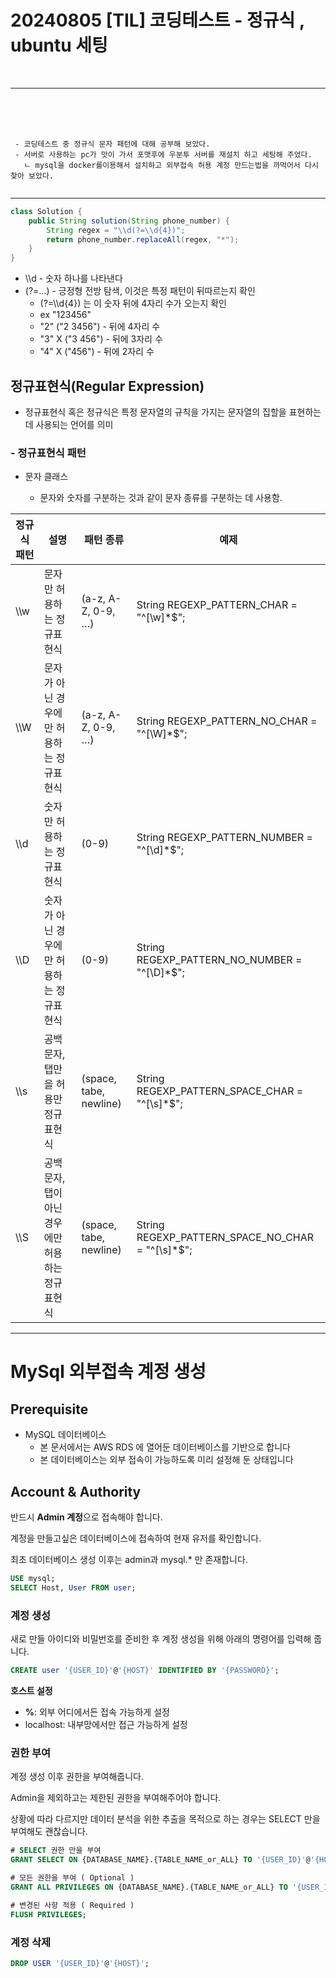 # 20240805 [TIL] 코딩테스트 - 정규식 , ubuntu 세팅

<br>

---
<br>
<br>
<br>

```
 - 코딩테스트 중 정규식 문자 패턴에 대해 공부해 보았다.
 - 서버로 사용하는 pc가 맛이 가서 포맷후에 우분투 서버를 재설치 하고 세팅해 주었다.
   ㄴ mysql을 docker를이용해서 설치하고 외부접속 허용 계정 만드는법을 까먹어서 다시 찾아 보았다.
  
```

---

~~~java
class Solution {
    public String solution(String phone_number) {
        String regex = "\\d(?=\\d{4})";
        return phone_number.replaceAll(regex, "*");
    }
}
~~~
-  \\\d - 숫자 하나를 나타낸다
- (?=...) - 긍정형 전방 탐색, 이것은 특정 패턴이 뒤따르는지 확인
  - (?=\\\d{4}) 는 이 숫자 뒤에 4자리 수가 오는지 확인
  -  ex "123456" 
    - "2" ("2 3456") - 뒤에 4자리 수
    - "3" X ("3 456") - 뒤에 3자리 수
    - "4" X ("456") - 뒤에 2자리 수


## 정규표현식(Regular Expression)  

- 정규표현식 혹은 정규식은 특정 문자열의 규칙을 가지는 문자열의 집할을 표현하는데 사용되는 언어를 의미

### - 정규표현식 패턴 

- 문자 클래스

  - 문자와 숫자를 구분하는 것과 같이 문자 종류를 구분하는 데 사용함.
      
| 정규식 패턴	 |설명	|패턴 종류	|예제|
|---------|-------|----------|--------|
| \\\w	   |문자만 허용하는 정규표현식	|(a-z, A-Z, 0-9, …)|	String REGEXP_PATTERN_CHAR = "^[\\w]*$";|
| \\\W	   |문자가 아닌 경우에만 허용하는 정규표현식	| (a-z, A-Z, 0-9, …)|	String REGEXP_PATTERN_NO_CHAR = "^[\\W]*$";|
| \\\d	   |숫자만 허용하는 정규표현식	|(0-9)|	String REGEXP_PATTERN_NUMBER = "^[\\d]*$";|
| \\\D	   |숫자가 아닌 경우에만 허용하는 정규표현식	| (0-9)|	String REGEXP_PATTERN_NO_NUMBER = "^[\\D]*$";|
| \\\s	   |공백 문자, 탭만을 허용만 정규 표현식	|(space, tabe, newline)|	String REGEXP_PATTERN_SPACE_CHAR = "^[\\s]*$";|
| \\\S	   |공백 문자, 탭이 아닌 경우에만 허용하는 정규표현식	| (space, tabe, newline)|	String REGEXP_PATTERN_SPACE_NO_CHAR = "^[\\s]*$";|


---
# MySql 외부접속 계정 생성

## Prerequisite

- MySQL 데이터베이스
  - 본 문서에서는 AWS RDS 에 열어둔 데이터베이스를 기반으로 합니다
  - 본 데이터베이스는 외부 접속이 가능하도록 미리 설정해 둔 상태입니다

## Account & Authority

반드시 **Admin 계정**으로 접속해야 합니다.

계정을 만들고싶은 데이터베이스에 접속하여 현재 유저를 확인합니다.

최초 데이터베이스 생성 이후는 admin과 mysql.* 만 존재합니다.

```sql
USE mysql;
SELECT Host, User FROM user;
```

### 계정 생성

새로 만들 아이디와 비밀번호를 준비한 후 계정 생성을 위해 아래의 명령어를 입력해 줍니다.

```sql
CREATE user '{USER_ID}'@'{HOST}' IDENTIFIED BY '{PASSWORD}';
```

**호스트 설정**

- **%**: 외부 어디에서든 접속 가능하게 설정
- localhost: 내부망에서만 접근 가능하게 설정

### 권한 부여

계정 생성 이후 권한을 부여해줍니다.

Admin을 제외하고는 제한된 권한을 부여해주어야 합니다.

상황에 따라 다르지만 데이터 분석을 위한 추출을 목적으로 하는 경우는 SELECT 만을 부여해도 괜찮습니다.

```sql
# SELECT 권한 만을 부여
GRANT SELECT ON {DATABASE_NAME}.{TABLE_NAME_or_ALL} TO '{USER_ID}'@'{HOST}';

# 모든 권한을 부여 ( Optional )
GRANT ALL PRIVILEGES ON {DATABASE_NAME}.{TABLE_NAME_or_ALL} TO '{USER_ID}'@'{HOST}';

# 변경된 사항 적용 ( Required )
FLUSH PRIVILEGES;
```

### 계정 삭제
```sql
DROP USER '{USER_ID}'@'{HOST}';
```